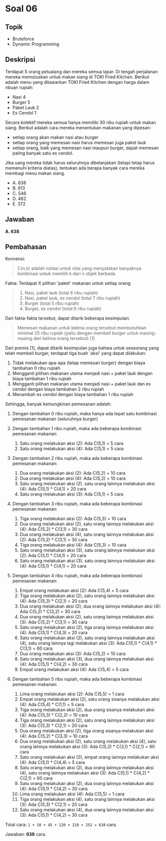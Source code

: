 # Soal 06

## Topik

* Bruteforce
* Dynamic Programming

## Deskripsi

Terdapat 5 orang petualang dan mereka semua lapar. Di tengah perjalanan mereka memutuskan untuk makan siang di TOKI Fried Kitchen. Berikut adalah menu yang ditawarkan TOKI Fried Kitchen dengan harga dalam ribuan rupiah:

* Nasi          4
* Burger        5
* Paket Lauk    2
* Es Cendol     1

Secara kolektif mereka semua hanya memiliki 30 ribu rupiah untuk makan siang. 
Berikut adalah cara mereka menentukan makanan yang dipesan:

* setiap orang akan makan nasi atau burger
* setiap orang yang memesan nasi harus memesan juga paket lauk
* setiap orang, baik yang memesan nasi maupun burger, dapat memesan paling banyak satu es cendol.

Jika uang mereka tidak harus seluruhnya dibelanjakan (tetapi tetap harus memenuhi kriteria diatas), tentukan ada berapa banyak cara mereka membagi menu makan siang.

* A. 638
* B. 613
* C. 546
* D. 462
* E. 372

## Jawaban
**A. 638**

## Pembahasan

Konvensi:
> C(n,k) adalah notasi untuk nilai yang menyatakan banyaknya kombinasi untuk memilih k dari n objek berbeda

Fakta:
Terdapat X pilihan 'paket' makanan untuk setiap orang:
> 1. Nasi, paket lauk (total 6 ribu rupiah)
> 2. Nasi, paket lauk, es cendol (total 7 ribu rupiah)
> 3. Burger (total 5 ribu rupiah)
> 4. Burger, es cendol (total 6 ribu rupiah)

Dari fakta-fakta tersebut, dapat ditarik beberapa kesimpulan:
> Memesan makanan untuk kelima orang tersebut membutuhkan minimal 25 ribu rupiah (yaitu dengan membeli burger untuk masing-masing dari kelima orang tersebut) [1]

Dari premis [1], dapat ditarik kesimpulan juga bahwa untuk seseorang yang telah membeli burger, terdapat tiga buah 'aksi' yang dapat dilakukan:

1. Tidak melakukan apa-apa (tetap memesan burger) dengan biaya tambahan 0 ribu rupiah
2. Mengganti pilihan makanan utama menjadi nasi + paket lauk dengan biaya tambahan 1 ribu rupiah
3. Mengganti pilihan makanan utama menjadi nasi + paket lauk dan es cendol dengan biaya tambahan 2 ribu rupiah
4. Menambah es cendol dengan biaya tambahan 1 ribu rupiah

Sehingga, banyak kemungkinan pemesanan adalah:

1.  Dengan tambahan 0 ribu rupiah, maka hanya ada tepat satu kombinasi pemesanan makanan (seluruhnya burger)
2.  Dengan tambahan 1 ribu rupiah, maka ada beberapa kombinasi pemesanan makanan:
    1.  Satu orang melakukan aksi (2): 
        Ada C(5,1) = 5 cara
    2.  Satu orang melakukan aksi (4): 
        Ada C(5,1) = 5 cara
3.  Dengan tambahan 2 ribu rupiah, maka ada beberapa kombinasi pemesanan makanan:
    1.  Dua orang melakukan aksi (2): 
        Ada C(5,2) = 10 cara
    2.  Dua orang melakukan aksi (4): 
        Ada C(5,2) = 10 cara
    3.  Satu orang melakukan aksi (2), satu orang lainnya melakukan aksi (4): 
        Ada C(5,1) * C(4,1) = 20 cara
    4.  Satu orang melakukan aksi (3): 
        Ada C(5,1) = 5 cara

4.  Dengan tambahan 3 ribu rupiah, maka ada beberapa kombinasi pemesanan makanan:
    1.  Tiga orang melakukan aksi (2): 
        Ada C(5,3) = 10 cara
    2.  Dua orang melakukan aksi (2), satu orang lainnya melakukan aksi (4): 
        Ada C(5,2) * C(3,1) = 30 cara
    3.  Dua orang melakukan aksi (4), satu orang lainnya melakukan aksi (2): 
        Ada C(5,2) * C(3,1) = 30 cara
    4.  Tiga orang melakukan aksi (4): 
        Ada C(5,3) = 10 cara
    5.  Satu orang melakukan aksi (3), satu orang lainnya melakukan aksi (2): 
        Ada C(5,1) * C(4,1) = 20 cara
    6.  Satu orang melakukan aksi (3), satu orang lainnya melakukan aksi (4): 
        Ada C(5,1) * C(4,1) = 20 cara

5.  Dengan tambahan 4 ribu rupiah, maka ada beberapa kombinasi pemesanan makanan:
    1.  Empat orang melakukan aksi (2): 
        Ada C(5,4) = 5 cara
    2.  Tiga orang melakukan aksi (2), satu orang lainnya melakukan aksi (4): 
        Ada C(5,3) * C(2,1) = 20 cara
    3.  Dua orang melakukan aksi (2), dua orang lainnya melakukan aksi (4): 
        Ada C(5,2) * C(3,2) = 30 cara
    4.  Dua orang melakukan aksi (2), satu orang lainnya melakukan aksi (3): 
        Ada C(5,2) * C(3,1) = 30 cara
    5.  Satu orang melakukan aksi (2), tiga orang lainnya melakukan aksi (4): 
        Ada C(5,1) * C(4,3) = 20 cara
    6.  Satu orang melakukan aksi (2), satu orang lainnya melakukan aksi (4), satu orang lainnya lagi melakukan aksi (3): 
        Ada C(5,1) * C(4,1) * C(3,1) = 60 cara
    7.  Dua orang melakukan aksi (3): 
        Ada C(5,2) = 10 cara
    8.  Satu orang melakukan aksi (3), dua orang lainnya melakukan aksi (4): 
        Ada C(5,1) * C(4,2) = 30 cara
    9.  Empat orang melakukan aksi (4): 
        Ada C(5,4) = 5 cara

6.  Dengan tambahan 5 ribu rupiah, maka ada beberapa kombinasi pemesanan makanan:
    1.  Lima orang melakukan aksi (2): 
        Ada C(5,5) = 1 cara
    2.  Empat orang melakukan aksi (2), satu orang sisanya melakukan aksi (4): 
        Ada C(5,4) * C(1,1) = 5 cara
    3.  Tiga orang melakukan aksi (2), dua orang sisanya melakukan aksi (4): 
        Ada C(5,3) * C(2,2) = 10 cara
    4.  Tiga orang melakukan aksi (2), satu orang lainnya melakukan aksi (3): 
        Ada C(5,3) * C(2,1) = 20 cara
    5.  Dua orang melakukan aksi (2), tiga orang sisanya melakukan aksi (4): 
        Ada C(5,2) * C(3,3) = 10 cara
    6.  Dua orang melakukan aksi (2), satu orang melakukan aksi (4), satu orang lainnya melakukan aksi (3): 
        Ada C(5,2) * C(3,1) * C(2,1) = 60 cara
    7.  Satu orang melakukan aksi (2), empat orang lainnya melakukan aksi (4): 
        Ada C(5,1) * C(4,4) = 5 cara
    8.  Satu orang melakukan aksi (2), dua orang lainnya melakukan aksi (4), satu orang lainnya melakukan aksi (3): 
        Ada C(5,1) * C(4,2) * C(2,1) = 60 cara
    9.  Satu orang melakukan aksi (2), dua orang lainnya melakukan aksi (4): 
        Ada C(5,1) * C(4,2) = 30 cara
    10. Lima orang melakukan aksi (4): 
        Ada C(5,5) = 1 cara
    11. Tiga orang melakukan aksi (4), satu orang lainnya melakukan aksi (3): 
        Ada C(5,3) * C(2,1) = 20 cara
    12. Satu orang melakukan aksi (4), dua orang lainnya melakukan aksi (3): 
        Ada C(5,1) * C(4,2) = 30 cara

Total cara: `1 + 10 + 45 + 120 + 210 + 252 = 638` cara.

Jawaban: **638** cara.
